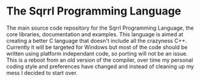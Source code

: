 # The Sqrrl Programming Language
The main source code repository for the Sqrrl Programming Language, the core libraries, documentation and examples.
This language is aimed at creating a better C language that doesn't include all the crazyness C++.
Currently it will be targeted for Windows but most of the code should be written using platform independant code, 
so porting will not be an issue. 
This is a reboot from an old version of the compiler, over time my personal coding style and preferences have
changed and instead of cleaning up my mess I decided to start over.
